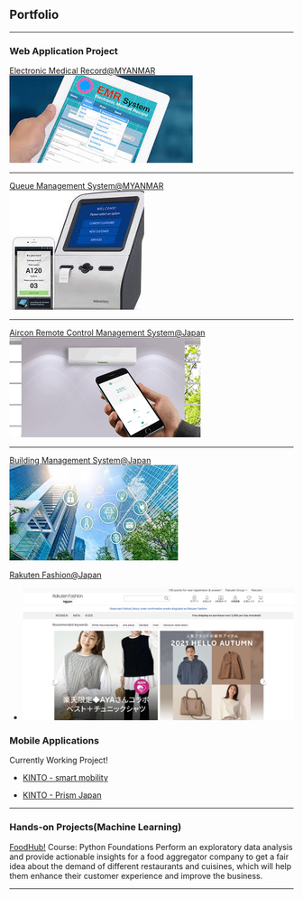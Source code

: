 ## Portfolio

---

### Web Application Project

[Electronic Medical Record@MYANMAR](/emr_page)
<img src="images/EMR.jpeg?raw=true"/>

---
[Queue Management System@MYANMAR](/qms_page) <!--(/pdf/sample_presentation.pdf)-->
<img src="images/QMS.jpeg?raw=true"/>

---
[Aircon Remote Control Management System@Japan](/aircon_page)
<img src="images/aircon_remoteS.gif?raw=true"/>

---

[Building Management System@Japan](/building_page)
<img src="images/BMS2.jpeg?raw=true"/>

[Rakuten Fashion@Japan](https://brandavenue.rakuten.co.jp/)
- <img src="images/RF_fashion.png?raw=true"/>

### Mobile Applications
Currently Working Project!
- [KINTO - smart mobility](https://play.google.com/store/apps/details?id=com.kinto.kintoglobal&hl=en_US&gl=US)

- [KINTO - Prism Japan](https://ppap.kinto-jp.com/)


---
### Hands-on Projects(Machine Learning)
[FoodHub!](https://ppap.kinto-jp.com/)
Course: Python Foundations
Perform an exploratory data analysis and provide actionable insights for a food aggregator company to get a fair idea about the demand of different restaurants and cuisines, which will help them enhance their customer experience and improve the business.








---
<!-- <p style="font-size:11px">Page template forked from <a href="https://github.com/evanca/quick-portfolio">evanca</a></p>-->
<!-- Remove above link if you don't want to attibute -->
